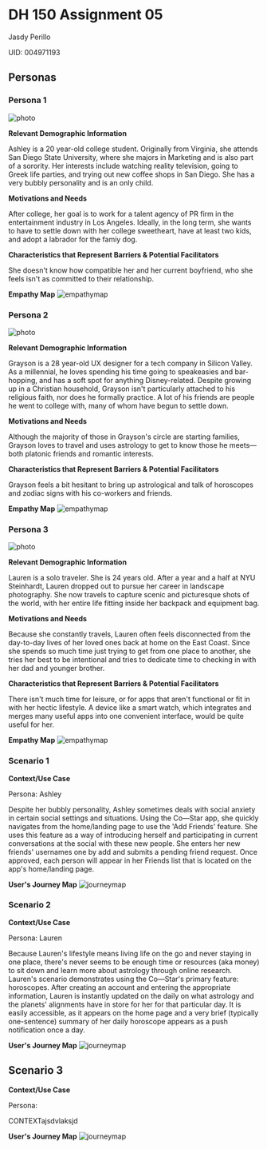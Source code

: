 # DH 150 Assignment 05
Jasdy Perillo

UID: 004971193

## Personas

### Persona 1
![photo](https://ak7.picdn.net/shutterstock/videos/6167507/thumb/1.jpg)

**Relevant Demographic Information**

Ashley is a 20 year-old college student. Originally from Virginia, she attends San Diego State University, where she majors in Marketing and is also part of a sorority. Her interests include watching reality television, going to Greek life parties, and trying out new coffee shops in San Diego. She has a very bubbly personality and is an only child. 

**Motivations and Needs**

After college, her goal is to work for a talent agency of PR firm in the entertainment industry in Los Angeles. Ideally, in the long term, she wants to have to settle down with her college sweetheart, have at least two kids, and adopt a labrador for the famiy dog. 

**Characteristics that Represent Barriers & Potential Facilitators**

She doesn't know how compatible her and her current boyfriend, who she feels isn't as committed to their relationship.

**Empathy Map**
![empathymap](https://drive.google.com/uc?id=1Rd9-XB90ro21HI6RTHmRHImFaAILaSmm)


### Persona 2
![photo](https://farmweek.com/wp-content/uploads/2019/08/2.44555389.jpg)

**Relevant Demographic Information**

Grayson is a 28 year-old UX designer for a tech company in Silicon Valley. As a millennial, he loves spending his time going to speakeasies and bar-hopping, and has a soft spot for anything Disney-related. Despite growing up in a Christian household, Grayson isn't particularly attached to his religious faith, nor does he formally practice. A lot of his friends are people he went to college with, many of whom have begun to settle down.

**Motivations and Needs**

Although the majority of those in Grayson's circle are starting families, Grayson loves to travel and uses astrology to get to know those he meets—both platonic friends and romantic interests.

**Characteristics that Represent Barriers & Potential Facilitators**

Grayson feels a bit hesitant to bring up astrological and talk of horoscopes and zodiac signs with his co-workers and friends.

**Empathy Map**
![empathymap](https://drive.google.com/uc?id=1DILH3EaOnFmkFWcrO_KrSc6DrJe-s1tC)
 

### Persona 3
![photo](https://www.onetravel.com/going-places/wp-content/uploads/2016/07/shutterstock_166522481-810x540.jpg)

**Relevant Demographic Information**
 
Lauren is a solo traveler. She is 24 years old. After a year and a half at NYU Steinhardt, Lauren dropped out to pursue her career in landscape photography. She now travels to capture scenic and picturesque shots of the world, with her entire life fitting inside her backpack and equipment bag. 

**Motivations and Needs**

Because she constantly travels, Lauren often feels disconnected from the day-to-day lives of her loved ones back at home on the East Coast. Since she spends so much time just trying to get from one place to another, she tries her best to be intentional and tries to dedicate time to checking in with her dad and younger brother. 

**Characteristics that Represent Barriers & Potential Facilitators**

There isn't much time for leisure, or for apps that aren't functional or fit in with her hectic lifestyle. A device like a smart watch, which integrates and merges many useful apps into one convenient interface, would be quite useful for her.

**Empathy Map**
![empathymap](https://drive.google.com/uc?id=1cYeTu0ol5xk2VkWDHNscJxYiOFUZBPLl)



### Scenario 1

**Context/Use Case**

Persona: Ashley

Despite her bubbly personality, Ashley sometimes deals with social anxiety in certain social settings and situations. Using the Co—Star app, she quickly navigates from the home/landing page to use the 'Add Friends' feature. She uses this feature as a way of introducing herself and participating in current conversations at the social with these new people. She enters her new friends' usernames one by add and submits a pending friend request. Once approved, each person will appear in her Friends list that is located on the app's home/landing page.

**User's Journey Map**
![journeymap](https://drive.google.com/uc?id=13setg-zBc2WwHCDa8142Cr1R0QrNuy-X)


### Scenario 2

**Context/Use Case**

Persona: Lauren

Because Lauren's lifestyle means living life on the go and never staying in one place, there's never seems to be enough time or resources (aka money) to sit down and learn more about astrology through online research. Lauren's scenario demonstrates using the Co—Star's primary feature: horoscopes. After creating an account and entering the appropriate information, Lauren is instantly updated on the daily on what astrology and the planets' alignments have in store for her for that particular day. It is easily accessible, as it appears on the home page and a very brief (typically one-sentence) summary of her daily horoscope appears as a push notification once a day.

**User's Journey Map**
![journeymap](https://drive.google.com/uc?id=1l7jL0I_m_HSTQKWyDG2yLjbtIt4nGNWX)


## Scenario 3

**Context/Use Case**

Persona: 

CONTEXTajsdvlaksjd

**User's Journey Map**
![journeymap]()
